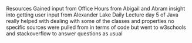 Resources
Gained input from Office Hours from Abigail and Abram
insight into getting user input from Alexander Lake
Daily Lecture day 5 of Java really helped with dealing with some of the classes and properties
no specific sources were pulled from in terms of code but went to w3schools and stackoverflow to answer questions as usual
